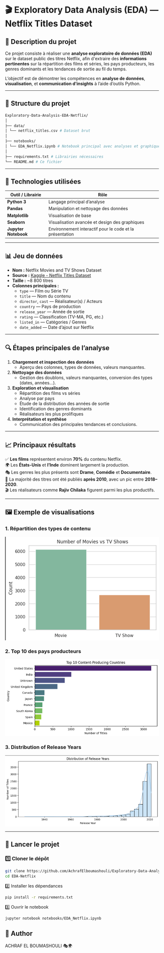 # 🎬 Exploratory Data Analysis (EDA) — Netflix Titles Dataset

## 🧠 Description du projet
Ce projet consiste à réaliser une **analyse exploratoire de données (EDA)** sur le dataset public des titres Netflix, afin d'extraire des **informations pertinentes** sur la répartition des films et séries, les pays producteurs, les genres dominants et les tendances de sortie au fil du temps.

L’objectif est de démontrer les compétences en **analyse de données**, **visualisation**, et **communication d’insights** à l’aide d’outils Python.

---

## 📂 Structure du projet
```bash
Exploratory-Data-Analysis-EDA-Netflix/
│
├── data/
│ └── netflix_titles.csv # Dataset brut
│
├── notebooks/
│ └── EDA_Netflix.ipynb # Notebook principal avec analyses et graphiques
│
├── requirements.txt # Librairies nécessaires
└── README.md # Ce fichier
```

---

## 🧰 Technologies utilisées
| Outil / Librairie | Rôle |
|--------------------|------|
| **Python 3** | Langage principal d’analyse |
| **Pandas** | Manipulation et nettoyage des données |
| **Matplotlib** | Visualisation de base |
| **Seaborn** | Visualisation avancée et design des graphiques |
| **Jupyter Notebook** | Environnement interactif pour le code et la présentation |

---

## 📊 Jeu de données
- **Nom :** Netflix Movies and TV Shows Dataset  
- **Source :** [Kaggle - Netflix Titles Dataset](https://www.kaggle.com/shivamb/netflix-shows)  
- **Taille :** ~8 800 titres  
- **Colonnes principales :**
  - `type` — Film ou Série TV  
  - `title` — Nom du contenu  
  - `director`, `cast` — Réalisateur(s) / Acteurs  
  - `country` — Pays de production  
  - `release_year` — Année de sortie  
  - `rating` — Classification (TV-MA, PG, etc.)  
  - `listed_in` — Catégories / Genres  
  - `date_added` — Date d’ajout sur Netflix  

---

## 🔍 Étapes principales de l’analyse
1. **Chargement et inspection des données**  
   - Aperçu des colonnes, types de données, valeurs manquantes.
2. **Nettoyage des données**  
   - Gestion des doublons, valeurs manquantes, conversion des types (dates, années...).
3. **Exploration et visualisation**  
   - Répartition des films vs séries  
   - Analyse par pays  
   - Étude de la distribution des années de sortie  
   - Identification des genres dominants  
   - Réalisateurs les plus prolifiques  
4. **Interprétation et synthèse**  
   - Communication des principales tendances et conclusions.

---

## 📈 Principaux résultats
✅ **Les films** représentent environ **70%** du contenu Netflix.  
🌍 Les **États-Unis** et **l’Inde** dominent largement la production.  
🎭 Les genres les plus présents sont **Drame**, **Comédie** et **Documentaire**.  
📆 La majorité des titres ont été publiés **après 2010**, avec un pic entre **2018–2020**.  
🎬 Les réalisateurs comme **Rajiv Chilaka** figurent parmi les plus productifs.

---

## 🖼️ Exemple de visualisations
### 1. Répartition des types de contenu
![Movies vs TV Shows](Images/1.png)

### 2. Top 10 des pays producteurs
![Top Countries](Images/2.png)

### 3. Distribution of Release Years
![Distribution](Images/3.png)

---

## 🚀 Lancer le projet
### 1️⃣ Cloner le dépôt
```bash
git clone https://github.com/AchrafElboumashouli/Exploratory-Data-Analysis-EDA-Netflix.git
cd EDA-Netflix
```
2️⃣ Installer les dépendances

```bash
pip install -r requirements.txt
```
3️⃣ Ouvrir le notebook
```bash
jupyter notebook notebooks/EDA_Netflix.ipynb
```

👤 Author
---
ACHRAF EL BOUMASHOULI 🎭🌍
